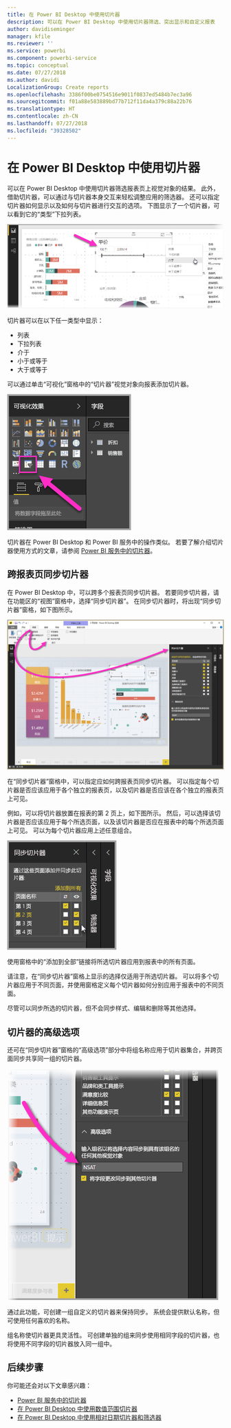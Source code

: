 ```yaml
---
title: 在 Power BI Desktop 中使用切片器
description: 可以在 Power BI Desktop 中使用切片器筛选、突出显示和自定义报表
author: davidiseminger
manager: kfile
ms.reviewer: ''
ms.service: powerbi
ms.component: powerbi-service
ms.topic: conceptual
ms.date: 07/27/2018
ms.author: davidi
LocalizationGroup: Create reports
ms.openlocfilehash: 3386f00be0754516e9011f0837ed5484b7ec3a96
ms.sourcegitcommit: f01a88e583889bd77b712f11da4a379c88a22b76
ms.translationtype: HT
ms.contentlocale: zh-CN
ms.lasthandoff: 07/27/2018
ms.locfileid: "39328502"
---
```

# <a name="using-slicers-power-bi-desktop"></a>在 Power BI Desktop 中使用切片器

可以在 Power BI Desktop 中使用切片器筛选报表页上视觉对象的结果。 此外，借助切片器，可以通过与切片器本身交互来轻松调整应用的筛选器。 还可以指定切片器如何显示以及如何与切片器进行交互的选项。 下图显示了一个切片器，可以看到它的“类型”下拉列表。 

![桌面版的切片器](media/desktop-slicers/desktop-slicers_01.png)

切片器可以在以下任一类型中显示：

* 列表
* 下拉列表
* 介于
* 小于或等于
* 大于或等于

可以通过单击“可视化”窗格中的“切片器”视觉对象向报表添加切片器。

![切片器视觉对象类型](media/desktop-slicers/desktop-slicers_02.png)

切片器在 Power BI Desktop 和 Power BI 服务中的操作类似。 若要了解介绍切片器使用方式的文章，请参阅 [Power BI 服务中的切片器](power-bi-visualization-slicers.md)。

## <a name="synchronize-slicers-across-report-pages"></a>跨报表页同步切片器

在 Power BI Desktop 中，可以跨多个报表页同步切片器。 若要同步切片器，请在功能区的“视图”窗格中，选择“同步切片器”。 在同步切片器时，将出现“同步切片器”窗格，如下图所示。

![显示“同步切片器”窗格](media/desktop-slicers/desktop-slicers_03.png)

在“同步切片器”窗格中，可以指定应如何跨报表页同步切片器。 可以指定每个切片器是否应该应用于各个独立的报表页，以及切片器是否应该在各个独立的报表页上可见。

例如，可以将切片器放置在报表的第 2 页上，如下图所示。 然后，可以选择该切片器是否应该应用于每个所选页面，以及该切片器是否应在报表中的每个所选页面上可见。 可以为每个切片器应用上述任意组合。 

![同步切片器](media/desktop-slicers/desktop-slicers_04.png)

使用窗格中的“添加到全部”链接将所选切片器应用到报表中的所有页面。


请注意，在“同步切片器”窗格上显示的选择仅适用于所选切片器。 可以将多个切片器应用于不同页面，并使用窗格定义每个切片器如何分别应用于报表中的不同页面。 

尽管可以同步所选的切片器，但不会同步样式、编辑和删除等其他选择。 

## <a name="advanced-options-for-slicers"></a>切片器的高级选项

还可在“同步切片器”窗格的“高级选项”部分中将组名称应用于切片器集合，并跨页面同步共享同一组的切片器。 

![切片器的组名称](media/desktop-slicers/desktop-slicers_05.png)

通过此功能，可创建一组自定义的切片器来保持同步。 系统会提供默认名称，但可使用任何喜欢的名称。 

组名称使切片器更具灵活性。 可创建单独的组来同步使用相同字段的切片器，也将使用不同字段的切片器放入同一组中。 


## <a name="next-steps"></a>后续步骤

你可能还会对以下文章感兴趣：

* [Power BI 服务中的切片器](power-bi-visualization-slicers.md)
* [在 Power BI Desktop 中使用数值范围切片器](desktop-slicer-numeric-range.md)
* [在 Power BI Desktop 中使用相对日期切片器和筛选器](desktop-slicer-filter-date-range.md)

